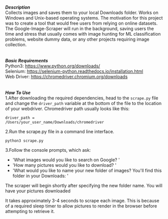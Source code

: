 
***Description*** <br />
Collects images and saves them to your local Downloads folder. Works on Windows and Unix-based operating systems. The motivation for this project was to create a tool that would free users from relying on online datasets. The Google-Image-Scraper will run in the background, saving users the time and stress that usually comes with image hunting for ML classification problems, website dummy data, or any other projects requiring image collection. <br /><br /><br />
***Basic Requirements*** <br />
Python3: https://www.python.org/downloads/ <br />
Selenium: https://selenium-python.readthedocs.io/installation.html <br />
Web Driver: https://chromedriver.chromium.org/downloads <br /><br /><br />
***How To Use*** <br />
1.After downloading the required dependencies, head to the <code>scrape.py</code> file and change the <code>driver_path</code> variable at the bottom of the file to the location of your webdriver. Chromedriver path usually looks like this: 

 <code>driver_path = /Users/your_user_name/Downloads/chromedriver</code>

2.Run the scrape.py file in a command line interface.

 <code>python3 scrape.py</code>

3.Follow the console prompts, which ask:<br />
 - 'What images would you like to search on Google? '<br />
 - 'How many pictures would you like to download? '<br />
 - 'What would you like to name your new folder of images? You'll find this folder in your Downloads: '<br />

The scraper will begin shortly after specifying the new folder name. You will have your pictures downloaded<br />

It takes approximately 3-4 seconds to scrape each image. This is because of a required sleep timer to allow pictures to render in the browser before attempting to retrieve it. 



